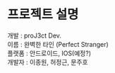 # 프로젝트 설명
개발 : proJ3ct Dev.  
이름 : 완벽한 타인 (Perfect Stranger)  
플랫폼 : 안드로이드, IOS(예정?)  
개발자 : 이종원, 허정근, 문주호  
